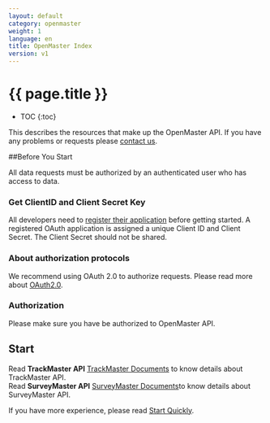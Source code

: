 ```yaml
---
layout: default
category: openmaster
weight: 1
language: en
title: OpenMaster Index
version: v1
---
```


# {{ page.title }}

* TOC
{:toc}

This describes the resources that make up the OpenMaster API. If you have any problems or requests please [contact us][email].



##Before You Start

All data requests must be authorized by an authenticated user who has access to data. 


### Get ClientID and Client Secret Key

All developers need to [register their application](http://open.admaster.com.cn/app/new) before getting started. A registered OAuth application is assigned a unique Client ID and Client Secret. The Client Secret should not be shared.

### About authorization protocols

We recommend using OAuth 2.0 to authorize requests. Please read more about [OAuth2.0][OAuth2.0].

### Authorization

Please make sure you have be authorized to OpenMaster API.

## Start

Read **TrackMaster API** [TrackMaster Documents][TrackMaster API] to know details about TrackMaster API.     
Read **SurveyMaster API** [SurveyMaster Documents][SurveyMaster API]to know details about SurveyMaster API.

If you have more experience, please read [Start Quickly][get_started].

[email]: mailto:api@admaster.com.cn
[OAuth2.0]: /doc/openmaster/v1/en/oauth.html
[TrackMaster API]: /doc/trackmaster/v1/en/index.html
[SurveyMaster API]:/doc/surveymaster/v1/cn/index.html
[get_started]: /doc/openmaster/v1/en/get_started.html
[lisence]: /doc/openmaster/v1/en/lisence.html
